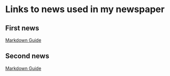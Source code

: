 # **Links to news used in my newspaper**
## First news
[Markdown Guide](https://www.washingtonpost.com/weather/2021/09/20/fire-sequoia-california-wind-rain/)
## Second news
[Markdown Guide](https://www.mirror.co.uk/news/uk-news/sabina-nessa-how-men-can-25063438)